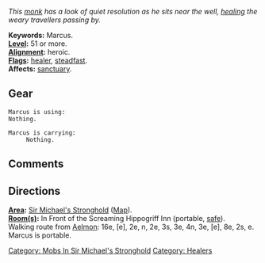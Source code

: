 *This [monk](:Category:_Monks "wikilink") has a look of quiet resolution
as he sits near the well, [healing](:Category:_Healers "wikilink") the
weary travellers passing by.*

**Keywords:** Marcus.  
**[Level](Level "wikilink"):** 51 or more.  
**[Alignment](Alignment "wikilink"):** heroic.  
**[Flags](:Category:_Mob_Types "wikilink"):**
[healer](:Category:_Healers "wikilink"),
[steadfast](Sentinel_Mobs "wikilink").  
**Affects:** [sanctuary](Sanctuary "wikilink").  

## Gear

`Marcus is using:`  
`Nothing.`

`Marcus is carrying:`  
`     Nothing.`

## Comments

## Directions

**[Area](:Category:_Areas "wikilink"):** [Sir Michael's
Stronghold](:Category:_Sir_Michael's_Stronghold "wikilink")
([Map](Sir_Michael's_Stronghold_Map "wikilink")).  
**[Room(s)](:Category:_Rooms "wikilink"):** In Front of the Screaming
Hippogriff Inn (portable, [safe](Safe_Rooms "wikilink")).  
Walking route from [Aelmon](Aelmon "wikilink"): 16e, \[e\], 2e, n, 2e,
3s, 3e, 4n, 3e, \[e\], 8e, 2s, e.  
Marcus is portable.  

[Category: Mobs In Sir Michael's
Stronghold](Category:_Mobs_In_Sir_Michael's_Stronghold "wikilink")
[Category: Healers](Category:_Healers "wikilink")
